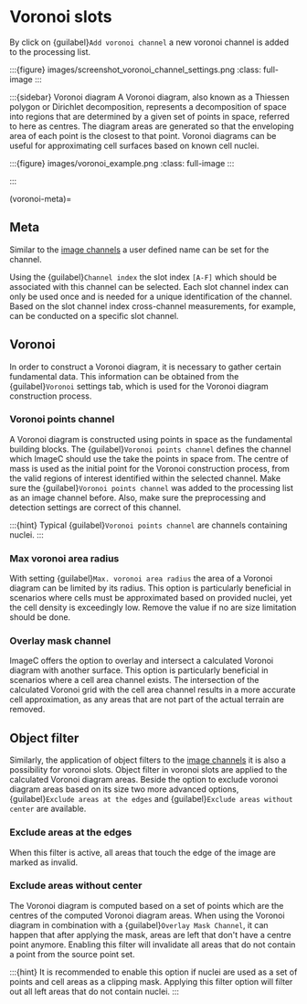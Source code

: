 # Voronoi slots

By click on {guilabel}`Add voronoi channel` a new voronoi channel is added to the processing list.


:::{figure} images/screenshot_voronoi_channel_settings.png
:class: full-image
:::

:::{sidebar} Voronoi diagram
A Voronoi diagram, also known as a Thiessen polygon or Dirichlet decomposition, represents a decomposition of space into regions that are determined by a given set of points in space, referred to here as centres.
The diagram areas are generated so that the enveloping area of each point is the closest to that point.
Voronoi diagrams can be useful for approximating cell surfaces based on known cell nuclei.

:::{figure} images/voronoi_example.png
:class: full-image
:::

:::

(voronoi-meta)=
## Meta

Similar to the [image channels](image-channels) a user defined name can be set for the channel.

Using the {guilabel}`Channel index` the slot index `[A-F]` which should be associated with this channel can be selected.
Each slot channel index can only be used once and is needed for a unique identification of the channel.
Based on the slot channel index cross-channel measurements, for example, can be conducted on a specific slot channel.

## Voronoi

In order to construct a Voronoi diagram, it is necessary to gather certain fundamental data. 
This information can be obtained from the {guilabel}`Voronoi` settings tab, which is used for the Voronoi diagram construction process.

### Voronoi points channel

A Voronoi diagram is constructed using points in space as the fundamental building blocks.
The {guilabel}`Voronoi points channel` defines the channel which ImageC should use the take the points in space from.
The centre of mass is used as the initial point for the Voronoi construction process, from the valid regions of interest identified within the selected channel.
Make sure the {guilabel}`Voronoi points channel` was added to the processing list as an image channel before. 
Also, make sure the preprocessing and detection settings are correct of this channel.

:::{hint}
Typical {guilabel}`Voronoi points channel` are channels containing nuclei.
:::

### Max voronoi area radius

With setting {guilabel}`Max. voronoi area radius` the area of a Voronoi diagram can be limited by its radius.
This option is particularly beneficial in scenarios where cells must be approximated based on provided nuclei, yet the cell density is exceedingly low.
Remove the value if no are size limitation should be done.

### Overlay mask channel

ImageC offers the option to overlay and intersect a calculated Voronoi diagram with another surface.
This option is particularly beneficial in scenarios where a cell area channel exists.
The intersection of the calculated Voronoi grid with the cell area channel results in a more accurate cell approximation, as any areas that are not part of the actual terrain are removed.


## Object filter

Similarly, the application of object filters to the [image channels](image-channels) it is also a possibility for voronoi slots.
Object filter in voronoi slots are applied to the calculated Voronoi diagram areas.
Beside the option to exclude voronoi diagram areas based on its size two more advanced options, {guilabel}`Exclude areas at the edges` and {guilabel}`Exclude areas without center` are available.

### Exclude areas at the edges

When this filter is active, all areas that touch the edge of the image are marked as invalid.

### Exclude areas without center

The Voronoi diagram is computed based on a set of points which are the centres of the computed Voronoi diagram areas.
When using the Voronoi diagram in combination with a {guilabel}`Overlay Mask Channel`, it can happen that after applying the mask, areas are left that don't have a centre point anymore.
Enabling this filter will invalidate all areas that do not contain a point from the source point set.

:::{hint}
It is recommended to enable this option if nuclei are used as a set of points and cell areas as a clipping mask. Applying this filter option will filter out all left areas that do not contain nuclei.
:::
